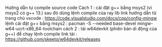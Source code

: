 Hướng dẫn tự compile source code 
Cách 1 : 
    cài đặt g++ bằng msys2 (vì msys2 có g++ 13.) sau đó dùng lệnh compile của ray lib
    link hướng dẫn từ trang chủ vscode : https://code.visualstudio.com/docs/cpp/config-mingw
    lệnh cài đặt g++ bằng msys2 : 
    pacman -S --needed base-devel mingw-w64-ucrt-x86_64-toolchain
cách 2 : 
    tải w64devkit (phiên bản di động của g++) để chạy lệnh compile
    link tải : https://github.com/skeeto/w64devkit/releases
